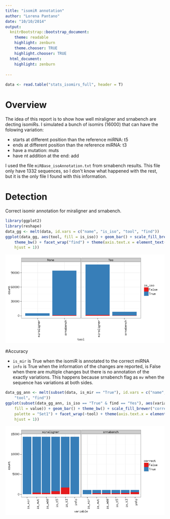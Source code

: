 ```yaml
---
title: "isomiR annotation"
author: "Lorena Pantano"
date: "10/10/2014"
output:
  knitrBootstrap::bootstrap_document:
    theme: readable
    highlight: zenburn
    theme.chooser: TRUE
    highlight.chooser: TRUE
  html_document:
    highlight: zenburn

---
```







```r
data <- read.table("stats_isomirs_full", header = T)
```

# Overview

The idea of this report is to show how well miraligner and srnabench are decting
isomiRs. I simulated a bunch of isomirs (16000) that can have the folowing variation:

* starts at different position than the reference miRNA: t5
* ends at different position than the reference miRNA: t3
* have a mutation: muts
* have nt addition at the end: add


I used the file `miRBase_isoAnnotation.txt` from srnabench results. This file only have
1332 sequences, so I don't know what happened with the rest, but it is the only
file I found with this information.

# Detection 

Correct isomir annotation for miraligner and srnabench.


```r
library(ggplot2)
library(reshape)
data_gg <- melt(data, id.vars = c("name", "is_iso", "tool", "find"))
ggplot(data_gg, aes(tool, fill = is_iso)) + geom_bar() + scale_fill_brewer(palette = "Set1") + 
    theme_bw() + facet_wrap("find") + theme(axis.text.x = element_text(angle = 90, 
    hjust = 1))
```

![plot of chunk iso](figure/iso-1.png) 


#Accuracy

* `is_mir` is True when the isomiR is annotated to the correct miRNA
* `info` is True when the information of the changes are reported, is False
when there are multiple changes but there is no annotation of the exactly variations.
This happens because srnabench flag as `mv` when the sequence has variations at
both sides.


```r
data_gg_ann <- melt(subset(data, is_mir == "True"), id.vars = c("name", "is_iso", 
    "tool", "find"))
ggplot(subset(data_gg_ann, is_iso == "True" & find == "Yes"), aes(variable, 
    fill = value)) + geom_bar() + theme_bw() + scale_fill_brewer("correct", 
    palette = "Set1") + facet_wrap(~tool) + theme(axis.text.x = element_text(angle = 90, 
    hjust = 1))
```

![plot of chunk acc-iso](figure/acc-iso-1.png) 

